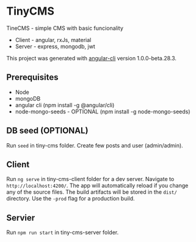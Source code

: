 # TinyCMS

TineCMS - simple CMS with basic funcionality

- Client - angular, rxJs, material
- Server - express, mongodb, jwt

This project was generated with [angular-cli](https://github.com/angular/angular-cli) version 1.0.0-beta.28.3.

## Prerequisites
- Node
- mongoDB
- angular cli (npm install -g @angular/cli)
- node-mongo-seeds - OPTIONAL (npm install -g node-mongo-seeds)

## DB seed (OPTIONAL)
Run `seed` in tiny-cms folder. Create few posts and user (admin/admin).

## Client
Run `ng serve` in tiny-cms-client folder for a dev server. Navigate to `http://localhost:4200/`. The app will automatically reload if you change any of the source files. The build artifacts will be stored in the `dist/` directory. Use the `-prod` flag for a production build.

## Servier
Run `npm run start` in tiny-cms-server folder. 